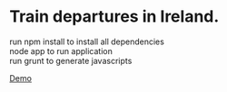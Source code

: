 Train departures in Ireland.
============================

run npm install to install all dependencies<br>
node app to run application<br>
run grunt to generate javascripts

[Demo](http://danielhusar.sk:3003)
